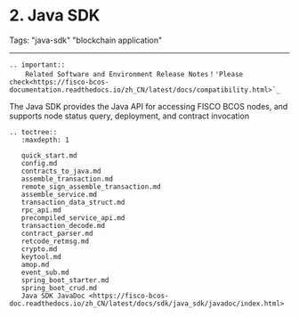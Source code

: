 # 2. Java SDK

Tags: "java-sdk" "blockchain application"

----

```eval_rst
.. important::
    Related Software and Environment Release Notes！'Please check<https://fisco-bcos-documentation.readthedocs.io/zh_CN/latest/docs/compatibility.html>`_
```

The Java SDK provides the Java API for accessing FISCO BCOS nodes, and supports node status query, deployment, and contract invocation

```eval_rst
.. toctree::
   :maxdepth: 1

   quick_start.md
   config.md
   contracts_to_java.md
   assemble_transaction.md
   remote_sign_assemble_transaction.md
   assemble_service.md
   transaction_data_struct.md
   rpc_api.md
   precompiled_service_api.md
   transaction_decode.md
   contract_parser.md
   retcode_retmsg.md
   crypto.md
   keytool.md
   amop.md
   event_sub.md
   spring_boot_starter.md
   spring_boot_crud.md
   Java SDK JavaDoc <https://fisco-bcos-doc.readthedocs.io/zh_CN/latest/docs/sdk/java_sdk/javadoc/index.html>
```
